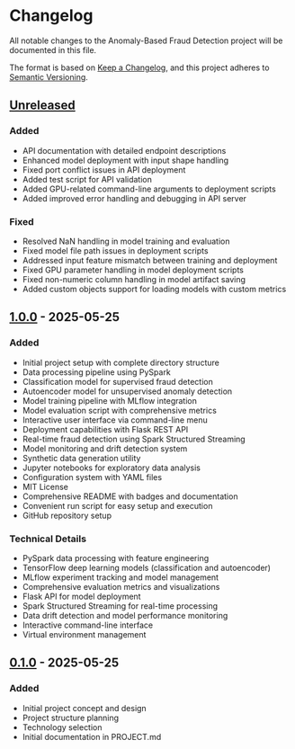 # Changelog

All notable changes to the Anomaly-Based Fraud Detection project will be documented in this file.

The format is based on [Keep a Changelog](https://keepachangelog.com/en/1.0.0/),
and this project adheres to [Semantic Versioning](https://semver.org/spec/v2.0.0.html).

## [Unreleased]

### Added
- API documentation with detailed endpoint descriptions
- Enhanced model deployment with input shape handling
- Fixed port conflict issues in API deployment
- Added test script for API validation
- Added GPU-related command-line arguments to deployment scripts
- Added improved error handling and debugging in API server

### Fixed
- Resolved NaN handling in model training and evaluation
- Fixed model file path issues in deployment scripts
- Addressed input feature mismatch between training and deployment
- Fixed GPU parameter handling in model deployment scripts
- Fixed non-numeric column handling in model artifact saving
- Added custom objects support for loading models with custom metrics

## [1.0.0] - 2025-05-25

### Added
- Initial project setup with complete directory structure
- Data processing pipeline using PySpark
- Classification model for supervised fraud detection
- Autoencoder model for unsupervised anomaly detection
- Model training pipeline with MLflow integration
- Model evaluation script with comprehensive metrics
- Interactive user interface via command-line menu
- Deployment capabilities with Flask REST API
- Real-time fraud detection using Spark Structured Streaming
- Model monitoring and drift detection system
- Synthetic data generation utility
- Jupyter notebooks for exploratory data analysis
- Configuration system with YAML files
- MIT License
- Comprehensive README with badges and documentation
- Convenient run script for easy setup and execution
- GitHub repository setup

### Technical Details
- PySpark data processing with feature engineering
- TensorFlow deep learning models (classification and autoencoder)
- MLflow experiment tracking and model management
- Comprehensive evaluation metrics and visualizations
- Flask API for model deployment
- Spark Structured Streaming for real-time processing
- Data drift detection and model performance monitoring
- Interactive command-line interface
- Virtual environment management

## [0.1.0] - 2025-05-25

### Added
- Initial project concept and design
- Project structure planning
- Technology selection
- Initial documentation in PROJECT.md

[Unreleased]: https://github.com/baabale/fraud-detection-ml/compare/v1.0.0...HEAD
[1.0.0]: https://github.com/baabale/fraud-detection-ml/releases/tag/v1.0.0
[0.1.0]: https://github.com/baabale/fraud-detection-ml/releases/tag/v0.1.0
